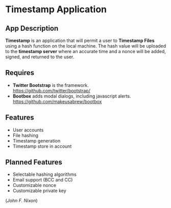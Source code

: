 
# Timestamp Application

## App Description

**Timestamp** is an application that will permit a user to **Timestamp Files** using a hash function on the local machine. The hash value will be uploaded to the **timestamp server** where an accurate time and a nonce will be added, signed, and returned to the user.

## Requires

- **Twitter Bootstrap** is the framework. https://github.com/twitter/bootstrap/
- **Bootbox** adds modal dialogs, including javascript alerts.  https://github.com/makeusabrew/bootbox

## Features

- User accounts
- File hashing
- Timestamp generation
- Timestamp store in account

## Planned Features

- Selectable hashing algorithms
- Email support (BCC and CC)
- Customizable nonce
- Customizable private key

(*John F. Nixon*)
 